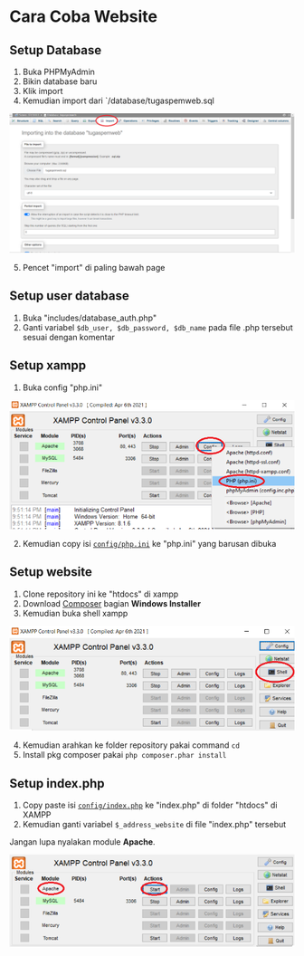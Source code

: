 # Cara Coba Website

## Setup Database

1. Buka PHPMyAdmin
2. Bikin database baru
3. Klik import
4. Kemudian import dari `/database/tugaspemweb.sql

![](https://github.com/newblime/TugasPemwebUAS/blob/main/image_github/database.png?raw=true)

5. Pencet "import" di paling bawah page


## Setup user database

1. Buka "includes/database_auth.php"
2. Ganti variabel `$db_user, $db_password, $db_name` pada file .php tersebut sesuai dengan komentar


## Setup xampp

1. Buka config "php.ini"

![](https://github.com/newblime/TugasPemwebUAS/blob/main/image_github/xampp_config.png?raw=true)

2. Kemudian copy isi [`config/php.ini`](https://github.com/newblime/TugasPemwebUAS/blob/main/config/php.ini) ke "php.ini" yang barusan dibuka


## Setup website

1. Clone repository ini ke "htdocs" di xampp
2. Download [Composer](https://getcomposer.org/download/) bagian **Windows Installer**
3. Kemudian buka shell xampp

![](https://github.com/newblime/TugasPemwebUAS/blob/main/image_github/xampp_shell.png?raw=true)

4. Kemudian arahkan ke folder repository pakai command `cd`
5. Install pkg composer pakai `php composer.phar install`


## Setup index.php

1. Copy paste isi [`config/index.php`](https://github.com/newblime/TugasPemwebUAS/blob/main/config/index.php) ke "index.php" di folder "htdocs" di XAMPP
2. Kemudian ganti variabel `$_address_website` di file "index.php" tersebut




Jangan lupa nyalakan module **Apache**.

![](https://github.com/newblime/TugasPemwebUAS/blob/main/image_github/xampp_start.png?raw=true)